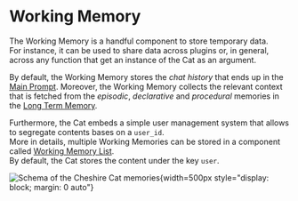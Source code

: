 # Working Memory

The Working Memory is a handful component to store temporary data.  
For instance, it can be used to share data across plugins or, in general, across any function that get an instance of the Cat as an argument.

By default, the Working Memory stores the *chat history* that ends up in the [Main Prompt](../prompts/main_prompt.md).
Moreover, the Working Memory collects the relevant context that is fetched from the *episodic*, *declarative* and
*procedural* memories in the [Long Term Memory](long_term_memory.md).

Furthermore, the Cat embeds a simple user management system that allows to segregate contents bases on a `user_id`.  
More in details, multiple Working Memories can be stored in a component called [Working Memory List](https://cheshire-cat-ai.github.io/docs/technical/API_Documentation/memory/working_memory/#cat.memory.working_memory.WorkingMemoryList).  
By default, the Cat stores the content under the key `user`.

![Schema of the Cheshire Cat memories](../../assets/img/diagrams/working-memory.jpg){width=500px style="display: block; margin: 0 auto"}
